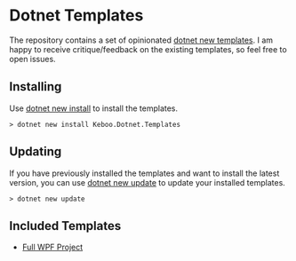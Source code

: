 # Dotnet Templates

The repository contains a set of opinionated [dotnet new templates](https://learn.microsoft.com/dotnet/core/tools/custom-templates). I am happy to receive critique/feedback on the existing templates, so feel free to open issues.

## Installing
Use [dotnet new install](https://learn.microsoft.com/dotnet/core/tools/dotnet-new-install) to install the templates.

```cli
> dotnet new install Keboo.Dotnet.Templates
```

## Updating
If you have previously installed the templates and want to install the latest version, you can use [dotnet new update](https://learn.microsoft.com/dotnet/core/tools/dotnet-new-update) to update your installed templates.
```cli
> dotnet new update
```

## Included Templates 
- [Full WPF Project](./templates/WPF/WpfApp/README.md)